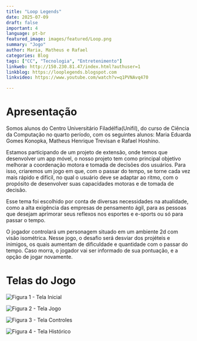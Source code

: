 ```yaml
---
title: "Loop Legends"
date: 2025-07-09
draft: false
important: 4
language: pt-br
featured_image: images/featured/Loop.png 
summary: "Jogo"
author: Maria, Matheus e Rafael
categories: Blog
tags: ["CC", "Tecnologia", "Entretenimento"] 
linkweb: http://150.230.81.47/index.html?authuser=1
linkblog: https://looplegends.blogspot.com
linkvideo: https://www.youtube.com/watch?v=q1PVNAvq470

---
```




# Apresentação

Somos alunos do Centro Universitário Filadélfia(Unifil), do curso de Ciência da Computação no quarto período, com os seguintes alunos: Maria Eduarda Gomes Konopka, Matheus Henrique Trevisan e Rafael Hoshino.

Estamos participando de um projeto de extensão, onde temos que desenvolver um app móvel, o nosso projeto tem como principal objetivo melhorar a coordenação motora e tomada de decisões dos usuários. Para isso, criaremos um jogo em que, com o passar do tempo, se torne cada vez mais rápido e difícil, no qual o usuário deve se adaptar ao ritmo, com o propósito de desenvolver suas capacidades motoras e de tomada de decisão.

Esse tema foi escolhido por conta de diversas necessidades na atualidade, como a alta exigência das empresas de pensamento ágil, para as pessoas que desejam aprimorar seus reflexos nos esportes e e-sports ou só para passar o tempo.

O jogador controlará um personagem situado em um ambiente 2d com visão isométrica. Nesse jogo, o desafio será desviar dos projéteis e inimigos, os quais aumentam de dificuldade e quantidade com o passar do tempo. Caso morra, o jogador vai ser informado de sua pontuação, e a opção de jogar novamente.


# Telas do Jogo


![Figura 1 - Tela Inicial](https://blogger.googleusercontent.com/img/b/R29vZ2xl/AVvXsEiwRcXQFDEqxaZwYIzcgthjihAWvjpQWiS80iLuMIZxn2Wga8Fnb-cUvxaxO0z1Pr9vOZl89BfuYQmzpA9aDpGVtzriVACTHavLmXXYtD8A9EzhOFMk5knDfXsVXNrwyhAzYaF_g9z38JzeSXdnuZ4YbkDdwux578JoTcVkKSgS4eJwjdvsGhfdoCwO7qf5/s1292/main%20page.png)

![Figura 2 - Tela Jogo](https://lh7-us.googleusercontent.com/yLmSr03V3RMVlW1aZe233bPKUxEjI0NAVvjF_m2scHSAplcyfdngfQRwUJGnzGON0LCJ0D-Kk6aD5Qc5Ehp8LniH1IYZYNs-zxeKA5mt0qt4Va0Za-bMlBEdZTJWedfvm1FLC8TYbJ7OJeQNsZESAHw=w1044-h549)

![Figura 3 - Tela Controles](https://blogger.googleusercontent.com/img/b/R29vZ2xl/AVvXsEijIN1lmHL2NHR6_mO3K_N6Nh_8gw9wcMVf_RpPRhjCXN4tN5_dxIenhYnuQmqLJQ1jM0rW93YJPcs5IuE0FPlwoQ3PvuYGNvdFMXHzfidRpcpnTK2kJJUP8eAC3ISZgj_c0LO_CcVVCI_S39odNxS1WahMriFvG0vZl7qSlkHVh0lK37NyEs1qK4zjNRDJ/s1251/controler%20page.png)

![Figura 4 - Tela Histórico](https://lh7-us.googleusercontent.com/Nzc7xSqIFmxDB5dwuTKcXGs-YRrhONMQuxs5XeUlrd_B5qdQKD8194pktZMJ3dLEs3vUMoYsPkBtvtVCbMhn2IanliRBEDSCHDHAQQsrO7m_sLnw85kjhyO_-sVWp9OcIL5gmZBbTpZiaq_XbTdwpgU=w1160-h570)


